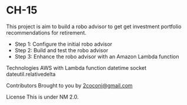 # CH-15
This project is aim to build a robo advisor to get get investment portfolio recommendations for retirement.

* Step 1: Configure the initial robo advisor
* Step 2: Build and test the robo advisor
* Step 3: Enhance the robo advisor with an Amazon Lambda function

Technologies
AWS with Lambda function
datetime
socket
dateutil.relativedelta

Contributors
Brought to you by 2coconi@gmail.com

License
This is under NM 2.0.


